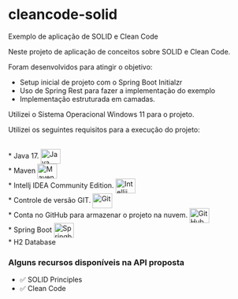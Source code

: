 # cleancode-solid

Exemplo de aplicação de SOLID e Clean Code

Neste projeto de aplicação de conceitos sobre SOLID e Clean Code.

Foram desenvolvidos para atingir o objetivo:

* Setup inicial de projeto com o Spring Boot Initialzr
* Uso de Spring Rest para fazer a implementação do exemplo
* Implementação estruturada em camadas.

Utilizei o Sistema Operacional Windows 11 para o projeto.

Utilizei os seguintes requisitos para a execução do projeto:

<div><br>
  * Java 17. <img align="center" alt="Java" height="30" width="40" src="https://cdn.jsdelivr.net/gh/devicons/devicon/icons/java/java-original-wordmark.svg"><br>
  * Maven <img align="center" alt="Maven" height="30" width="40" img src="https://cdn.jsdelivr.net/gh/devicons/devicon@latest/icons/maven/maven-original-wordmark.svg"><br>
  * Intellj IDEA Community Edition. <img align="center" alt="Intellij" height="30" width="40" src="https://cdn.jsdelivr.net/gh/devicons/devicon/icons/intellij/intellij-original.svg"><br>
  * Controle de versão GIT. <img align="center" alt="Git" height="30" width="40" src="https://cdn.jsdelivr.net/gh/devicons/devicon@latest/icons/git/git-original-wordmark.svg"><br>
  * Conta no GitHub para armazenar o projeto na nuvem. <img align="center" alt="GitHub" height="30" width="40" src="https://cdn.jsdelivr.net/gh/devicons/devicon@latest/icons/github/github-original.svg"><br>
  * Spring Boot <img align="center" alt="Springboot" height="30" width="40" src="https://cdn.jsdelivr.net/gh/devicons/devicon/icons/spring/spring-original.svg"><br>
  * H2 Database
</div>          

### Alguns recursos disponíveis na API proposta

  * ✅ SOLID Principles
  * ✅ Clean Code
